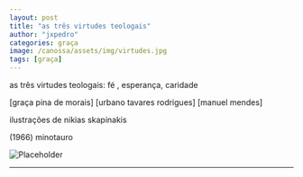 ```yaml
---
layout: post
title: "as três virtudes teologais"
author: "jxpedro"
categories: graça
image: /canossa/assets/img/virtudes.jpg
tags: [graça]
---
```


<p >as três virtudes teologais: fé , esperança, caridade</p>
<p>
[graça pina de morais]
[urbano tavares rodrigues]
[manuel mendes]
</p> 
<p>ilustrações de nikias skapinakis</p> 
<p>(1966) minotauro</p>

![Placeholder](/canossa/assets/img/virtudes.jpg)

<p></p>

<hr/>